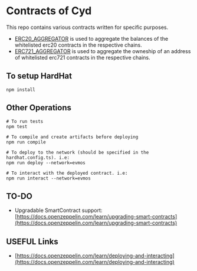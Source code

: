 # Contracts of Cyd

This repo contains various contracts written for specific purposes.

- [ERC20_AGGREGATOR](./contracts/ERC20_AGGREGATOR.sol) is used to aggregate the balances of the whitelisted erc20 contracts in the respective chains.
- [ERC721_AGGREGATOR](./contracts/ERC721_AGGREGATOR.sol) is used to aggregate the owneship of an address of whitelisted erc721 contracts in the respective chains.

## To setup HardHat

```shell
npm install
```

## Other Operations

```shell
# To run tests
npm test

# To compile and create artifacts before deploying 
npm run compile

# To deploy to the network (should be specified in the hardhat.config.ts). i.e:
npm run deploy --network=evmos

# To interact with the deployed contract. i.e: 
npm run interact --network=evmos
```

## TO-DO

- Upgradable SmartContract support: [https://docs.openzeppelin.com/learn/upgrading-smart-contracts](https://docs.openzeppelin.com/learn/upgrading-smart-contracts)

## USEFUL Links

- [https://docs.openzeppelin.com/learn/deploying-and-interacting](https://docs.openzeppelin.com/learn/deploying-and-interacting)
